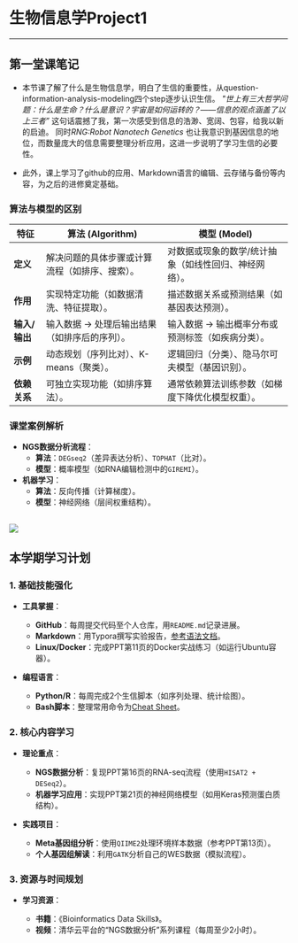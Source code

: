 # 生物信息学Project1

---

## 第一堂课笔记
- 本节课了解了什么是生物信息学，明白了生信的重要性，从question-information-analysis-modeling四个step逐步认识生信。
  *"世上有三大哲学问题：什么是生命？什么是意识？宇宙是如何运转的？——信息的观点涵盖了以上三者”* 这句话震撼了我，第一次感受到信息的浩渺、宽阔、包容，给我以新的启迪。
  同时*RNG:Robot Nanotech Genetics* 也让我意识到基因信息的地位，而数量庞大的信息需要整理分析应用，这进一步说明了学习生信的必要性。
  
- 此外，课上学习了github的应用、Markdown语言的编辑、云存储与备份等内容，为之后的进修奠定基础。

### 算法与模型的区别
| **特征**        | **算法 (Algorithm)**                              | **模型 (Model)**                                  |
|----------------|--------------------------------------------------|--------------------------------------------------|
| **定义**        | 解决问题的具体步骤或计算流程（如排序、搜索）。            | 对数据或现象的数学/统计抽象（如线性回归、神经网络）。     |
| **作用**        | 实现特定功能（如数据清洗、特征提取）。                  | 描述数据关系或预测结果（如基因表达预测）。              |
| **输入/输出**   | 输入数据 → 处理后输出结果（如排序后的序列）。             | 输入数据 → 输出概率分布或预测标签（如疾病分类）。        |
| **示例**        | 动态规划（序列比对）、K-means（聚类）。                 | 逻辑回归（分类）、隐马尔可夫模型（基因识别）。           |
| **依赖关系**    | 可独立实现功能（如排序算法）。                          | 通常依赖算法训练参数（如梯度下降优化模型权重）。          |

### 课堂案例解析
- **NGS数据分析流程**：
  - **算法**：`DEGseq2`（差异表达分析）、`TOPHAT`（比对）。
  - **模型**：概率模型（如RNA编辑检测中的`GIREMI`）。
- **机器学习**：
  - **算法**：反向传播（计算梯度）。
  - **模型**：神经网络（层间权重结构）。

![](1.png)
---

## 本学期学习计划

### 1. 基础技能强化
- **工具掌握**：
  - **GitHub**：每周提交代码至个人仓库，用`README.md`记录进展。
  - **Markdown**：用Typora撰写实验报告，[参考语法文档](https://www.markdownguide.org/)。
  - **Linux/Docker**：完成PPT第11页的Docker实战练习（如运行Ubuntu容器）。

- **编程语言**：
  - **Python/R**：每周完成2个生信脚本（如序列处理、统计绘图）。
  - **Bash脚本**：整理常用命令为[Cheat Sheet](https://github.com/bioinfo-cheatsheets)。

### 2. 核心内容学习
- **理论重点**：
  - **NGS数据分析**：复现PPT第16页的RNA-seq流程（使用`HISAT2 + DESeq2`）。
  - **机器学习应用**：实现PPT第21页的神经网络模型（如用Keras预测蛋白质结构）。
  
- **实践项目**：
  - **Meta基因组分析**：使用`QIIME2`处理环境样本数据（参考PPT第13页）。
  - **个人基因组解读**：利用`GATK`分析自己的WES数据（模拟流程）。

### 3. 资源与时间规划
- **学习资源**：
  
  - **书籍**：《Bioinformatics Data Skills》。
  - **视频**：清华云平台的“NGS数据分析”系列课程（每周至少2小时）。
